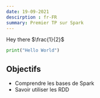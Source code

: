 ```yaml
---
date: 19-09-2021
descirption : fr-FR
summary: Premier TP sur Spark
---
```


Hey there $\frac{1}{2}$

```python
print("Hello World")
```

## Objectifs

- Comprendre les bases de Spark
- Savoir utiliser les RDD